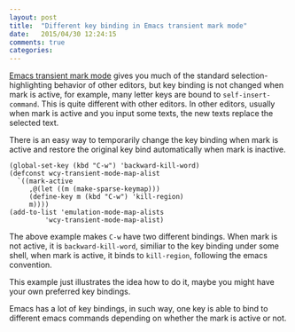 ```yaml
---
layout: post
title:  "Different key binding in Emacs transient mark mode"
date:   2015/04/30 12:24:15
comments: true
categories: 
---
```


[Emacs transient mark mode][] gives you much of the standard
selection-highlighting behavior of other editors, but key binding is
not changed when mark is active, for example, many letter keys are
bound to `self-insert-command`. This is quite different with other
editors. In other editors, usually when mark is active and you input
some texts, the new texts replace the selected text.

There is an easy way to temporarily change the key binding when mark
is active and restore the original key bind automatically when mark is
inactive.

```elisp
(global-set-key (kbd "C-w") 'backward-kill-word)
(defconst wcy-transient-mode-map-alist
  `((mark-active
     ,@(let ((m (make-sparse-keymap)))
	 (define-key m (kbd "C-w") 'kill-region)
	 m))))
(add-to-list 'emulation-mode-map-alists
	     'wcy-transient-mode-map-alist)

```

The above example makes `C-w` have two different bindings. When mark
is not active, it is `backward-kill-word`, similiar to the key binding
under some shell, when mark is active, it binds to `kill-region`,
following the emacs convention.

This example just illustrates the idea how to do it, maybe you might
have your own preferred key bindings.

 
Emacs has a lot of key bindings, in such way, one key is able to bind
to different emacs commands depending on whether the mark is active or
not.


[Emacs transient mark mode]: http://www.emacswiki.org/emacs/TransientMarkMode
